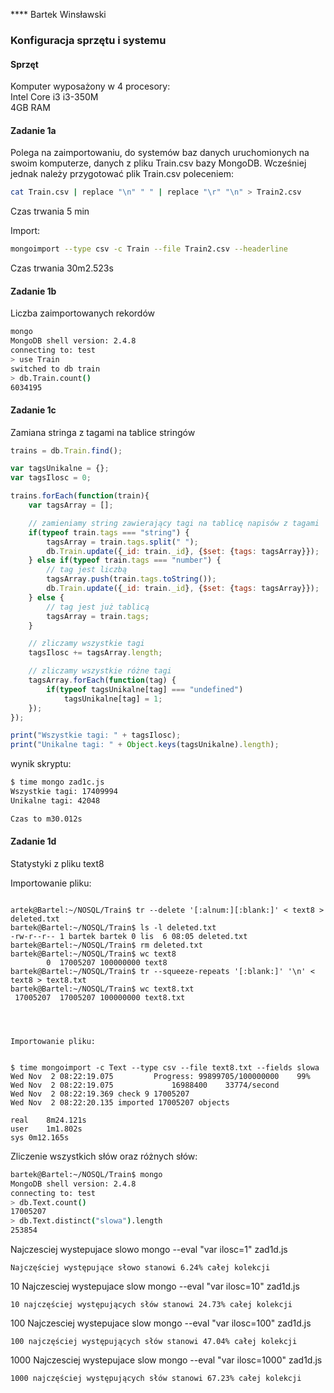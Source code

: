 **** Bartek Winsławski

### Konfiguracja sprzętu i systemu
#### Sprzęt
Komputer wyposażony w 4 procesory:  
Intel Core i3 i3-350M  
4GB RAM


#### Zadanie 1a
Polega na zaimportowaniu, do systemów baz danych uruchomionych na swoim komputerze, danych z pliku Train.csv bazy MongoDB.
Wcześniej jednak należy przygotować plik Train.csv poleceniem:

```sh
cat Train.csv | replace "\n" " " | replace "\r" "\n" > Train2.csv
```
Czas trwania 5 min


Import:

```sh
mongoimport --type csv -c Train --file Train2.csv --headerline
```
Czas trwania 30m2.523s


#### Zadanie 1b
Liczba zaimportowanych rekordów

```sh
mongo
MongoDB shell version: 2.4.8
connecting to: test
> use Train
switched to db train
> db.Train.count()
6034195
```


#### Zadanie 1c
Zamiana stringa z tagami na tablice stringów

```javascript
trains = db.Train.find();

var tagsUnikalne = {};
var tagsIlosc = 0;

trains.forEach(function(train){
    var tagsArray = [];

    // zamieniamy string zawierający tagi na tablicę napisów z tagami
    if(typeof train.tags === "string") {
        tagsArray = train.tags.split(" ");
        db.Train.update({_id: train._id}, {$set: {tags: tagsArray}});
    } else if(typeof train.tags === "number") {
        // tag jest liczbą
        tagsArray.push(train.tags.toString());
        db.Train.update({_id: train._id}, {$set: {tags: tagsArray}});
    } else {
        // tag jest już tablicą
        tagsArray = train.tags;
    }

    // zliczamy wszystkie tagi
    tagsIlosc += tagsArray.length;

    // zliczamy wszystkie różne tagi
    tagsArray.forEach(function(tag) {
        if(typeof tagsUnikalne[tag] === "undefined")
            tagsUnikalne[tag] = 1;
    });
});

print("Wszystkie tagi: " + tagsIlosc);
print("Unikalne tagi: " + Object.keys(tagsUnikalne).length);
```

wynik skryptu:
```sh
$ time mongo zad1c.js
Wszystkie tagi: 17409994
Unikalne tagi: 42048

Czas to	m30.012s

```


#### Zadanie 1d
Statystyki z pliku text8

Importowanie pliku:

```sh#### Zadanie 1d) Statystyki z pliku text8

artek@Bartel:~/NOSQL/Train$ tr --delete '[:alnum:][:blank:]' < text8 > deleted.txt
bartek@Bartel:~/NOSQL/Train$ ls -l deleted.txt
-rw-r--r-- 1 bartek bartek 0 lis  6 08:05 deleted.txt
bartek@Bartel:~/NOSQL/Train$ rm deleted.txt
bartek@Bartel:~/NOSQL/Train$ wc text8
        0  17005207 100000000 text8
bartek@Bartel:~/NOSQL/Train$ tr --squeeze-repeats '[:blank:]' '\n' < text8 > text8.txt
bartek@Bartel:~/NOSQL/Train$ wc text8.txt
 17005207  17005207 100000000 text8.txt




Importowanie pliku:


$ time mongoimport -c Text --type csv --file text8.txt --fields slowa
Wed Nov  2 08:22:19.075 		Progress: 99899705/100000000	99%
Wed Nov  2 08:22:19.075 			16988400	33774/second
Wed Nov  2 08:22:19.369 check 9 17005207
Wed Nov  2 08:22:20.135 imported 17005207 objects

real	8m24.121s
user	1m1.802s
sys	0m12.165s

```

Zliczenie wszystkich słów oraz różnych słów:
```sh
bartek@Bartel:~/NOSQL/Train$ mongo
MongoDB shell version: 2.4.8
connecting to: test
> db.Text.count()
17005207
> db.Text.distinct("slowa").length
253854

```

Najczesciej wystepujace slowo
mongo --eval "var ilosc=1" zad1d.js
```
Najczęściej występujące słowo stanowi 6.24% całej kolekcji
```

10 Najczesciej wystepujace slow
mongo --eval "var ilosc=10" zad1d.js
```
10 najczęściej występujących słów stanowi 24.73% całej kolekcji
```

100 Najczesciej wystepujace slow
mongo --eval "var ilosc=100" zad1d.js
```
100 najczęściej występujących słów stanowi 47.04% całej kolekcji
```

1000 Najczesciej wystepujace slow
mongo --eval "var ilosc=1000" zad1d.js
```
1000 najczęściej występujących słów stanowi 67.23% całej kolekcji
```
